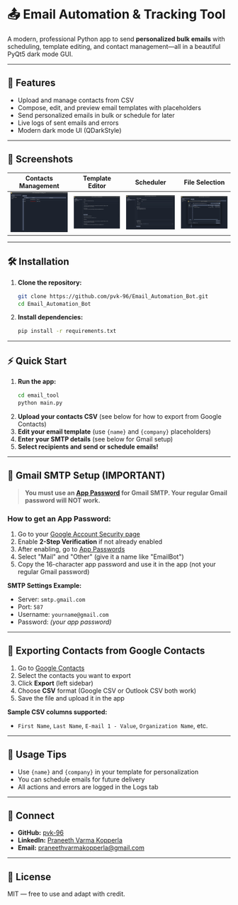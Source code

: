 # 📤 Email Automation & Tracking Tool

A modern, professional Python app to send **personalized bulk emails** with scheduling, template editing, and contact management—all in a beautiful PyQt5 dark mode GUI.

---

## 🚀 Features
- Upload and manage contacts from CSV
- Compose, edit, and preview email templates with placeholders
- Send personalized emails in bulk or schedule for later
- Live logs of sent emails and errors
- Modern dark mode UI (QDarkStyle)

---

## 📸 Screenshots

| Contacts Management | Template Editor | Scheduler | File Selection |
|--------------------|----------------|-----------|---------------|
| ![Contacts](ss/contacts.png) | ![Template](ss/template.png) | ![Scheduler](ss/scheduler.png) | ![File Selection](ss/file-selection.png) |

---

## 🛠️ Installation

1. **Clone the repository:**
   ```bash
   git clone https://github.com/pvk-96/Email_Automation_Bot.git
   cd Email_Automation_Bot
   ```
2. **Install dependencies:**
   ```bash
   pip install -r requirements.txt
   ```

---

## ⚡ Quick Start

1. **Run the app:**
   ```bash
   cd email_tool
   python main.py
   ```
2. **Upload your contacts CSV** (see below for how to export from Google Contacts)
3. **Edit your email template** (use `{name}` and `{company}` placeholders)
4. **Enter your SMTP details** (see below for Gmail setup)
5. **Select recipients and send or schedule emails!**

---

## 📧 Gmail SMTP Setup (IMPORTANT)

> **You must use an [App Password](https://myaccount.google.com/apppasswords) for Gmail SMTP. Your regular Gmail password will NOT work.**

### How to get an App Password:
1. Go to your [Google Account Security page](https://myaccount.google.com/security)
2. Enable **2-Step Verification** if not already enabled
3. After enabling, go to [App Passwords](https://myaccount.google.com/apppasswords)
4. Select "Mail" and "Other" (give it a name like "EmailBot")
5. Copy the 16-character app password and use it in the app (not your regular Gmail password)

**SMTP Settings Example:**
- Server: `smtp.gmail.com`
- Port: `587`
- Username: `yourname@gmail.com`
- Password: *(your app password)*

---

## 👥 Exporting Contacts from Google Contacts

1. Go to [Google Contacts](https://contacts.google.com/)
2. Select the contacts you want to export
3. Click **Export** (left sidebar)
4. Choose **CSV** format (Google CSV or Outlook CSV both work)
5. Save the file and upload it in the app

**Sample CSV columns supported:**
- `First Name`, `Last Name`, `E-mail 1 - Value`, `Organization Name`, etc.

---

## 📝 Usage Tips
- Use `{name}` and `{company}` in your template for personalization
- You can schedule emails for future delivery
- All actions and errors are logged in the Logs tab

---

## 🤝 Connect
- **GitHub:** [pvk-96](https://github.com/pvk-96)
- **LinkedIn:** [Praneeth Varma Kopperla](https://linkedin.com/praneeth-varma-kopperla)
- **Email:** praneethvarmakopperla@gmail.com

---

## 📄 License
MIT — free to use and adapt with credit. 

